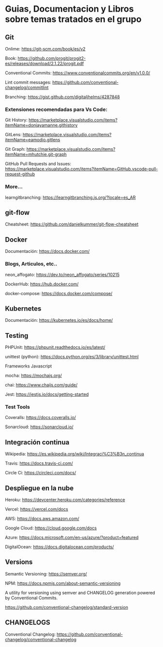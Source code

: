 # Guias, Documentacion y Libros sobre temas tratados en el grupo

## Git

Onlime: https://git-scm.com/book/es/v2

Book: https://github.com/progit/progit2-es/releases/download/2.1.22/progit.pdf

Conventional Commits: https://www.conventionalcommits.org/en/v1.0.0/

Lint commit messages: https://github.com/conventional-changelog/commitlint

Branching: https://gist.github.com/digitaljhelms/4287848

### Extensiones recomendadas para Vs Code: 

Git History: https://marketplace.visualstudio.com/items?itemName=donjayamanne.githistory

GitLens: https://marketplace.visualstudio.com/items?itemName=eamodio.gitlens

Git Graph: https://marketplace.visualstudio.com/items?itemName=mhutchie.git-graph

GitHub Pull Requests and Issues: https://marketplace.visualstudio.com/items?itemName=GitHub.vscode-pull-request-github

### More...

learngitbranching: https://learngitbranching.js.org/?locale=es_AR


## git-flow

Cheatsheet: https://github.com/danielkummer/git-flow-cheatsheet

## Docker

Documentación: https://docs.docker.com/

### Blogs, Articulos, etc..

neon_affogato: https://dev.to/neon_affogato/series/10215

DockerHub: https://hub.docker.com/

docker-compose: https://docs.docker.com/compose/

## Kubernetes

Documentación: https://kubernetes.io/es/docs/home/

## Testing

PHPUnit: https://phpunit.readthedocs.io/es/latest/

unittest (python): https://docs.python.org/es/3/library/unittest.html

Frameworks Javascript

mocha: https://mochajs.org/

chai: https://www.chaijs.com/guide/

Jest: https://jestjs.io/docs/getting-started

### Test Tools

Coveralls: https://docs.coveralls.io/

Sonarcloud: https://sonarcloud.io/

## Integración continua

Wikipedia: https://es.wikipedia.org/wiki/Integraci%C3%B3n_continua

Travis: https://docs.travis-ci.com/

Circle Ci: https://circleci.com/docs/

## Despliegue en la nube

Heroku: https://devcenter.heroku.com/categories/reference

Vercel: https://vercel.com/docs

AWS: https://docs.aws.amazon.com/

Google Cloud: https://cloud.google.com/docs

Azure: https://docs.microsoft.com/en-us/azure/?product=featured

DigitalOcean: https://docs.digitalocean.com/products/

## Versions

Semantic Versioning: https://semver.org/

NPM: https://docs.npmjs.com/about-semantic-versioning

A utility for versioning using semver and CHANGELOG generation powered by Conventional Commits.

https://github.com/conventional-changelog/standard-version

## CHANGELOGS

Conventional Changelog: https://github.com/conventional-changelog/conventional-changelog
